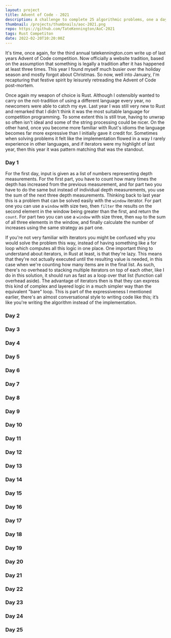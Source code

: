 ```yaml
---
layout: project
title: Advent of Code - 2021
description: A challenge to complete 25 algorithmic problems, one a day during the lead up to Christmas
thumbnail: /projects/thumbnails/aoc-2021.png
repo: https://github.com/TateKennington/AoC-2021
tags: Rust Competiton
date: 2022-02-20T10:20:00Z
---
```

It's time, once again, for the third annual tatekennington.com write up of last years Advent of Code competition. Now officially a website tradition, based on the assumption that something is legally a tradition after it has happened at least three times. This year I found myself much busier over the holiday season and mostly forgot about Christmas. So now, well into January, I'm recapturing that festive spirit by leisurely retreading the Advent of Code post-mortem.

Once again my weapon of choice is Rust. Although I ostensibly wanted to carry on the not-tradition of using a different language every year, no newcomers were able to catch my eye. Last year I was still very new to Rust and remarked that I didn't think it was the most suitable language for competition programming. To some extent this is still true, having to unwrap so often isn't ideal and some of the string processing could be nicer. On the other hand, once you become more familiar with Rust's idioms the language becomes far more expressive than I initially gave it credit for. Sometimes when solving problems it felt like the implementation flowed in a way I rarely experience in other languages, and if iterators were my highlight of last year, then this year it was pattern matching that was the standout.

### Day 1
For the first day, input is given as a list of numbers representing depth measurements. For the first part, you have to count how many times the depth has increased from the previous measurement, and for part two you have to do the same but instead of individual depth measurements, you use the sum of the next three depth measurements. Thinking back to last year this is a problem that can be solved easily with the `window` iterator. For part one you can use a `window` with size two, then `filter` the results on the second element in the window being greater than the first, and return the `count`. For part two you can use a `window` with size three, then `map` to the sum of all three elements in the window, and finally calculate the number of increases using the same strategy as part one.

If you're not very familiar with iterators you might be confused why you would solve the problem this way, instead of having something like a for loop which computes all this logic in one place. One important thing to understand about iterators, in Rust at least, is that they're lazy. This means that they're not actually executed until the resulting value is needed, in this case when we're counting how many items are in the final list. As such, there's no overhead to stacking multiple iterators on top of each other, like I do in this solution, it should run as fast as a loop over that list (function call overhead aside). The advantage of iterators then is that they can express this kind of complex and layered logic in a much simpler way than the equivalent "bare" loop. This is part of the expressiveness I mentioned earlier, there's an almost conversational style to writing code like this; it’s like you're writing the algorithm instead of the implementation.



### Day 2

### Day 3

### Day 4

### Day 5

### Day 6

### Day 7

### Day 8

### Day 9

### Day 10

### Day 11

### Day 12

### Day 13

### Day 14

### Day 15

### Day 16

### Day 17

### Day 18

### Day 19

### Day 20

### Day 21

### Day 22

### Day 23

### Day 24

### Day 25